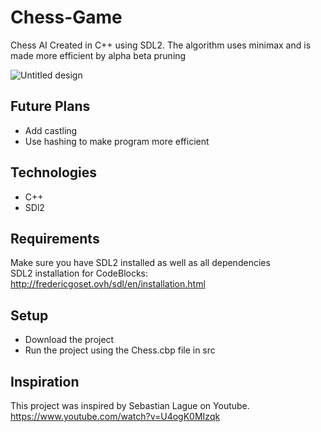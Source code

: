 # Chess-Game

Chess AI Created in C++ using SDL2. The algorithm uses minimax and is made more efficient by alpha beta pruning

![Untitled design](https://user-images.githubusercontent.com/128534708/229383236-548516d7-0e07-413a-9888-69a949aee106.gif)

## Future Plans
- Add castling
- Use hashing to make program more efficient

## Technologies
- C++
- SDl2

## Requirements
Make sure you have SDL2 installed as well as all dependencies <br/>
SDL2 installation for CodeBlocks: http://fredericgoset.ovh/sdl/en/installation.html

## Setup
- Download the project
- Run the project using the Chess.cbp file in src

## Inspiration
This project was inspired by Sebastian Lague on Youtube. <br/>
https://www.youtube.com/watch?v=U4ogK0MIzqk
